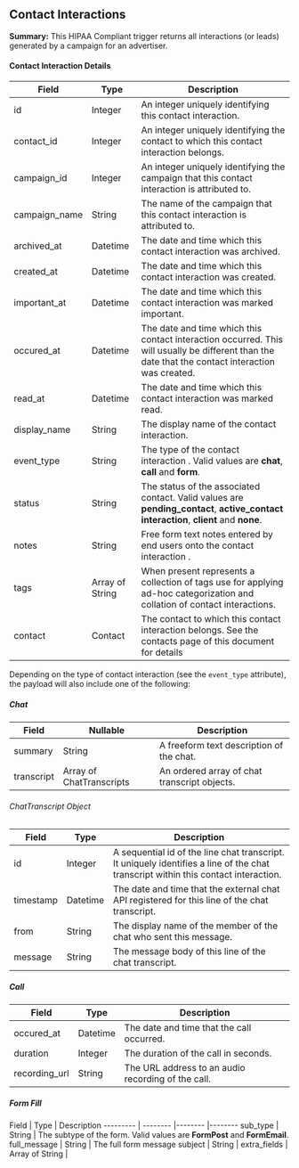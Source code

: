 ## Contact Interactions
<a name="zapier_contact_interactions"></a>

**Summary:** This HIPAA Compliant trigger returns all interactions (or leads) generated by a campaign for an advertiser.

#### Contact Interaction Details
Field | Type | Description
--------- |-------- |--------
id | Integer | An integer uniquely identifying this contact interaction.
contact_id | Integer | An integer uniquely identifying the contact to which this contact interaction belongs.
campaign_id | Integer | An integer uniquely identifying the campaign that this contact interaction is attributed to.
campaign_name |  String| The name of the campaign that this contact interaction is attributed to.
archived_at | Datetime | The date and time which this contact interaction was archived.
created_at | Datetime | The date and time which this contact interaction was created.
important_at | Datetime | The date and time which this contact interaction was marked important.
occured_at | Datetime | The date and time which this contact interaction occurred. This will usually be different than the date that the contact interaction was created.
read_at | Datetime | The date and time which this contact interaction was marked read.
display_name | String | The display name of the contact interaction.
event_type| String | The type of the contact interaction . Valid values are **chat**, **call** and **form**.
status | String | The status of the associated contact.  Valid values are **pending_contact**, **active_contact interaction**, **client** and **none**.
notes | String | Free form text notes entered by end users onto the contact interaction .
tags | Array of String | When present represents a collection of tags use for applying ad-hoc categorization and collation of contact interactions.
contact | Contact | The contact to which this contact interaction belongs.  See the contacts page of this document for details

Depending on the type of contact interaction (see the `event_type` attribute), the payload will also include one of the following:

##### Chat
Field | Nullable | Description
--------- |-------- |--------
summary | String | A freeform text description of the chat.
transcript | Array of ChatTranscripts | An ordered array of chat transcript objects.

###### ChatTranscript Object
Field | Type | Description
--------- |-------- |--------
id | Integer | A sequential id of the line chat transcript.  It uniquely identifies a line of the chat transcript within this contact interaction.
timestamp | Datetime |The date and time that the external chat API registered for this line of the chat transcript.
from | String | The display name of the member of the chat who sent this message.
message | String |The message body of this line of the chat transcript.

##### Call
Field | Type | Description
--------- |-------- |--------
occured_at | Datetime | The date and time that the call occurred.
duration | Integer | The duration of the call in seconds.
recording_url | String | The URL address to an audio recording of the call.

##### Form Fill
Field | Type | Description
--------- | -------- |-------- |--------
sub_type | String | The subtype of the form.  Valid values are **FormPost** and **FormEmail**.
full_message | String | The full form message
subject | String |
extra_fields | Array of String |
